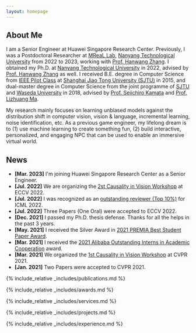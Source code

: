 ```yaml
---
layout: homepage
---
```


## About Me

I am a Senior Engineer at Huawei Singapore Research Center. Previously, I was a Postdoctoral Researcher at <a href="https://mreallab.github.io/" target="_blank">MReaL Lab</a>, <a href="https://www.ntu.edu.sg/" target="_blank">Nanyang Technological University</a> from 2022 to 2023, working with <a href="https://personal.ntu.edu.sg/hanwangzhang/" target="_blank">Prof. Hanwang Zhang</a>. I obtained my Ph.D. at <a href="https://www.ntu.edu.sg/" target="_blank">Nanyang Technological University</a> in 2022, advised by <a href="https://personal.ntu.edu.sg/hanwangzhang/" target="_blank">Prof. Hanwang Zhang</a> as well. I received B.E. degree in Computer Science from <a href="http://english.seiee.sjtu.edu.cn/english/info/8338.htm" target="_blank">IEEE Pilot Class</a> at <a href="https://en.sjtu.edu.cn/" target="_blank">Shanghai Jiao Tong University (SJTU)</a> in 2015, and dual-master degree in Computer Science from the joint programme of <a href="https://en.sjtu.edu.cn/" target="_blank">SJTU</a> and <a href="https://www.waseda.jp/fsci/gips/en/" target="_blank">Waseda University</a> in 2018, advised by <a href="http://www.waseda.jp/sem-kamlabo011/" target="_blank">Prof. Seiichiro Kamata</a> and <a href="https://dmcv.sjtu.edu.cn/" target="_blank">Prof. Lizhuang Ma</a>.

My research mainly focuses on learning unbiased models against the distribution shift in computer vision, vision
& language, incremental learning, noise identification, etc. As a previous game engineer, my lifelong dream is to (1) use machine learning to create something fun, (2) build interactive, personalized, and engaging NPC that can be used to enable an immersive virtual world.

## News
- **[Mar. 2023]** I'm joining Huawei Singapore Research Center as a Senior Engineer.
- **[Jul. 2022]** We are organizing the <a href="http://www.causalityinvision.com" target="_blank">2st Causality in Vision Workshop</a> at ECCV 2022.
- **[Jul. 2022]** I was recognized as an <a href="https://icml.cc/Conferences/2022/Reviewers" target="_blank">outstanding reviewer (Top 10%)</a> for ICML 2022.
- **[Jul. 2022]** Three Papers (One Oral) were accepted to ECCV 2022.
- **[Dec. 2021]** I passed my Ph.D. thesis defense. Thanks for all the helps in the past 3 years.
- **[May. 2021]** I received the Silver Award in <a href="http://www.premiasg.org/for-members/premia-best-student-paper-awards/premia-best-student-paper-awards-2021/" target="_blank">2021 PREMIA Best Student Paper Award</a>.
- **[Mar. 2021]** I received the <a href="https://azft.alibaba.com/newspage/?id=170" target="_blank">2021 Alibaba Outstanding Interns in Academic Cooperation</a> award.
- **[Mar. 2021]** We organized the <a href="http://www.causalityinvision.com/civ2021.html" target="_blank">1st Causality in Vision Workshop</a> at CVPR 2021.
- **[Jan. 2021]** Two Papers were accepted to CVPR 2021.

{% include_relative _includes/publications.md %}

{% include_relative _includes/awards.md %}

{% include_relative _includes/services.md %}

{% include_relative _includes/projects.md %}

{% include_relative _includes/experience.md %}
